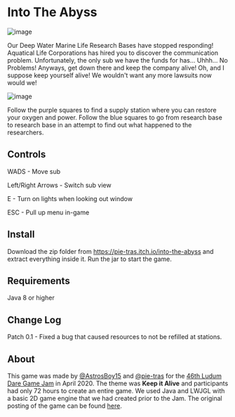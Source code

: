 # Into The Abyss
![image](https://user-images.githubusercontent.com/29548845/214959458-c2f36e73-c575-413b-ad93-4d720b2efccc.png)

Our Deep Water Marine Life Research Bases have stopped responding! Aquatical Life Corporations has hired you to discover the communication problem. Unfortunately, the only sub we have the funds for has... Uhhh... No Problems! Anyways, get down there and keep the company alive! Oh, and I suppose keep yourself alive! We wouldn't want any more lawsuits now would we!

![image](https://user-images.githubusercontent.com/29548845/214959486-d0811c21-856f-4937-b341-f7346701b6b9.png)

Follow the purple squares to find a supply station where you can restore your oxygen and power. Follow the blue squares to go from research base to research base in an attempt to find out what happened to the researchers.

## Controls
WADS - Move sub

Left/Right Arrows - Switch sub view

E - Turn on lights when looking out window

ESC - Pull up menu in-game

## Install
Download the zip folder from <a href=https://pie-tras.itch.io/into-the-abyss>https://pie-tras.itch.io/into-the-abyss</a> and extract everything inside it. Run the jar to start the game.

## Requirements
Java 8 or higher

## Change Log
Patch 0.1 - Fixed a bug that caused resources to not be refilled at stations.

## About
This game was made by <a href=https://github.com/AstrosBoy15>@AstrosBoy15</a> and <a href=https://github.com/pie-tras>@pie-tras</a> for the <a href=https://ldjam.com>46th Ludum Dare Game Jam</a> in April 2020. The theme was **Keep it Alive** and participants had only 72 hours to create an entire game. We used Java and LWJGL with a basic 2D game engine that we had created prior to the Jam. The original posting of the game can be found <a href=https://ldjam.com/events/ludum-dare/46/into-the-abyss>here</a>.
